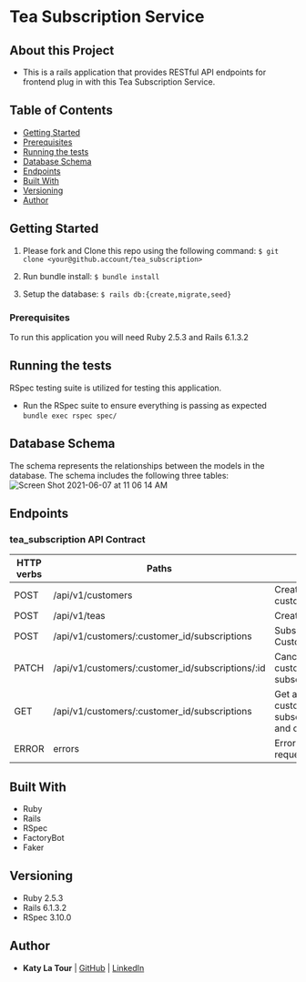 # Tea Subscription Service

## About this Project
- This is a rails application that provides RESTful API endpoints for frontend plug in with this Tea Subscription Service.


## Table of Contents

  - [Getting Started](#getting-started)
  - [Prerequisites](#Prerequisites)
  - [Running the tests](#running-the-tests)
  - [Database Schema](#database-schema)
  - [Endpoints](#endpoints)
  - [Built With](#built-with)
  - [Versioning](#versioning)
  - [Author](#author)


## Getting Started

1. Please fork and Clone this repo using the following command:
`$ git clone <your@github.account/tea_subscription>`

2. Run bundle install:
`$ bundle install`

3. Setup the database:
`$ rails db:{create,migrate,seed}`

### Prerequisites

To run this application you will need Ruby 2.5.3 and Rails 6.1.3.2

## Running the tests
RSpec testing suite is utilized for testing this application.
- Run the RSpec suite to ensure everything is passing as expected  
`bundle exec rspec spec/`

## Database Schema
The schema represents the relationships between the models in the database. The schema includes the following three tables:
![Screen Shot 2021-06-07 at 11 06 14 AM](https://user-images.githubusercontent.com/23460878/121052944-7786db00-c780-11eb-83ce-a8ba801f2495.png)



## Endpoints
### tea_subscription API Contract  

| HTTP verbs | Paths  | Used for | Output |
| ---------- | ------ | -------- | ------:|
| POST | /api/v1/customers | Create a new customer | [api_doc](https://github.com/klatour324/tea_subscription/blob/main/api_contract_doc.md#create-a-customer) |
| POST | /api/v1/teas | Create a new tea | [api_doc](https://github.com/klatour324/tea_subscription/blob/main/api_contract_doc.md#create-a-tea) |
| POST | /api/v1/customers/:customer_id/subscriptions | Subscribe a Customer to a Tea | [api_doc](https://github.com/klatour324/tea_subscription/blob/main/api_contract_doc.md#subscribe-a-customer-to-a-tea) |
| PATCH | /api/v1/customers/:customer_id/subscriptions/:id | Cancel a customer's tea subscription | [api_doc](https://github.com/klatour324/tea_subscription/blob/main/api_contract_doc.md#cancel-a-customer's-tea-subscription) |
| GET | /api/v1/customers/:customer_id/subscriptions | Get all of a customer's subscriptions(active and cancelled) | [api_doc](https://github.com/klatour324/tea_subscription/blob/main/api_contract_doc.md#get-all-subscription) |
| ERROR | errors | Error handling for requests | [api_doc](https://github.com/klatour324/tea_subscription/blob/main/api_contract_doc.md#error-handling) |


## Built With
- Ruby
- Rails
- RSpec
- FactoryBot
- Faker

## Versioning
- Ruby 2.5.3
- Rails 6.1.3.2
- RSpec 3.10.0

## Author
- **Katy La Tour**
     | [GitHub](https://github.com/klatour324) |
    [LinkedIn](https://www.linkedin.com/in/klatour324/)
